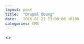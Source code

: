 ```yaml
---
layout: post
title:  "Drupal Übung"
date:   2016-01-22 13:00:00 +0100
categories: CMS
---
```

<<Drupal Uebung>>